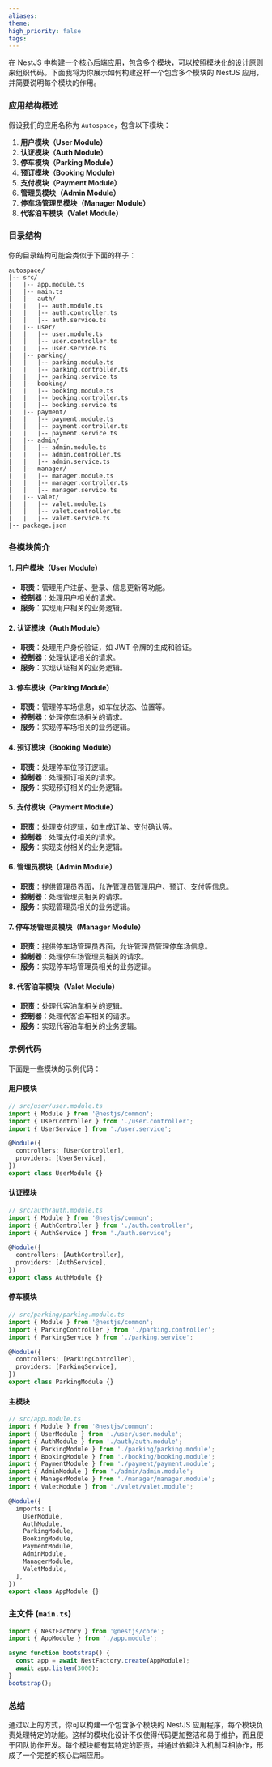 ```yaml
---
aliases: 
theme: 
high_priority: false
tags:
---
```

在 NestJS 中构建一个核心后端应用，包含多个模块，可以按照模块化的设计原则来组织代码。下面我将为你展示如何构建这样一个包含多个模块的 NestJS 应用，并简要说明每个模块的作用。

### 应用结构概述

假设我们的应用名称为 `Autospace`，包含以下模块：

1. **用户模块（User Module）**
2. **认证模块（Auth Module）**
3. **停车模块（Parking Module）**
4. **预订模块（Booking Module）**
5. **支付模块（Payment Module）**
6. **管理员模块（Admin Module）**
7. **停车场管理员模块（Manager Module）**
8. **代客泊车模块（Valet Module）**

### 目录结构

你的目录结构可能会类似于下面的样子：

```
autospace/
|-- src/
|   |-- app.module.ts
|   |-- main.ts
|   |-- auth/
|   |   |-- auth.module.ts
|   |   |-- auth.controller.ts
|   |   |-- auth.service.ts
|   |-- user/
|   |   |-- user.module.ts
|   |   |-- user.controller.ts
|   |   |-- user.service.ts
|   |-- parking/
|   |   |-- parking.module.ts
|   |   |-- parking.controller.ts
|   |   |-- parking.service.ts
|   |-- booking/
|   |   |-- booking.module.ts
|   |   |-- booking.controller.ts
|   |   |-- booking.service.ts
|   |-- payment/
|   |   |-- payment.module.ts
|   |   |-- payment.controller.ts
|   |   |-- payment.service.ts
|   |-- admin/
|   |   |-- admin.module.ts
|   |   |-- admin.controller.ts
|   |   |-- admin.service.ts
|   |-- manager/
|   |   |-- manager.module.ts
|   |   |-- manager.controller.ts
|   |   |-- manager.service.ts
|   |-- valet/
|   |   |-- valet.module.ts
|   |   |-- valet.controller.ts
|   |   |-- valet.service.ts
|-- package.json
```

### 各模块简介

#### 1. 用户模块（User Module）

- **职责**：管理用户注册、登录、信息更新等功能。
- **控制器**：处理用户相关的请求。
- **服务**：实现用户相关的业务逻辑。

#### 2. 认证模块（Auth Module）

- **职责**：处理用户身份验证，如 JWT 令牌的生成和验证。
- **控制器**：处理认证相关的请求。
- **服务**：实现认证相关的业务逻辑。

#### 3. 停车模块（Parking Module）

- **职责**：管理停车场信息，如车位状态、位置等。
- **控制器**：处理停车场相关的请求。
- **服务**：实现停车场相关的业务逻辑。

#### 4. 预订模块（Booking Module）

- **职责**：处理停车位预订逻辑。
- **控制器**：处理预订相关的请求。
- **服务**：实现预订相关的业务逻辑。

#### 5. 支付模块（Payment Module）

- **职责**：处理支付逻辑，如生成订单、支付确认等。
- **控制器**：处理支付相关的请求。
- **服务**：实现支付相关的业务逻辑。

#### 6. 管理员模块（Admin Module）

- **职责**：提供管理员界面，允许管理员管理用户、预订、支付等信息。
- **控制器**：处理管理员相关的请求。
- **服务**：实现管理员相关的业务逻辑。

#### 7. 停车场管理员模块（Manager Module）

- **职责**：提供停车场管理员界面，允许管理员管理停车场信息。
- **控制器**：处理停车场管理员相关的请求。
- **服务**：实现停车场管理员相关的业务逻辑。

#### 8. 代客泊车模块（Valet Module）

- **职责**：处理代客泊车相关的逻辑。
- **控制器**：处理代客泊车相关的请求。
- **服务**：实现代客泊车相关的业务逻辑。

### 示例代码

下面是一些模块的示例代码：

#### 用户模块

```typescript
// src/user/user.module.ts
import { Module } from '@nestjs/common';
import { UserController } from './user.controller';
import { UserService } from './user.service';

@Module({
  controllers: [UserController],
  providers: [UserService],
})
export class UserModule {}
```

#### 认证模块

```typescript
// src/auth/auth.module.ts
import { Module } from '@nestjs/common';
import { AuthController } from './auth.controller';
import { AuthService } from './auth.service';

@Module({
  controllers: [AuthController],
  providers: [AuthService],
})
export class AuthModule {}
```

#### 停车模块

```typescript
// src/parking/parking.module.ts
import { Module } from '@nestjs/common';
import { ParkingController } from './parking.controller';
import { ParkingService } from './parking.service';

@Module({
  controllers: [ParkingController],
  providers: [ParkingService],
})
export class ParkingModule {}
```

#### 主模块

```typescript
// src/app.module.ts
import { Module } from '@nestjs/common';
import { UserModule } from './user/user.module';
import { AuthModule } from './auth/auth.module';
import { ParkingModule } from './parking/parking.module';
import { BookingModule } from './booking/booking.module';
import { PaymentModule } from './payment/payment.module';
import { AdminModule } from './admin/admin.module';
import { ManagerModule } from './manager/manager.module';
import { ValetModule } from './valet/valet.module';

@Module({
  imports: [
    UserModule,
    AuthModule,
    ParkingModule,
    BookingModule,
    PaymentModule,
    AdminModule,
    ManagerModule,
    ValetModule,
  ],
})
export class AppModule {}
```

### 主文件 (`main.ts`)

```typescript
import { NestFactory } from '@nestjs/core';
import { AppModule } from './app.module';

async function bootstrap() {
  const app = await NestFactory.create(AppModule);
  await app.listen(3000);
}
bootstrap();
```

### 总结

通过以上的方式，你可以构建一个包含多个模块的 NestJS 应用程序，每个模块负责处理特定的功能。这样的模块化设计不仅使得代码更加整洁和易于维护，而且便于团队协作开发。每个模块都有其特定的职责，并通过依赖注入机制互相协作，形成了一个完整的核心后端应用。